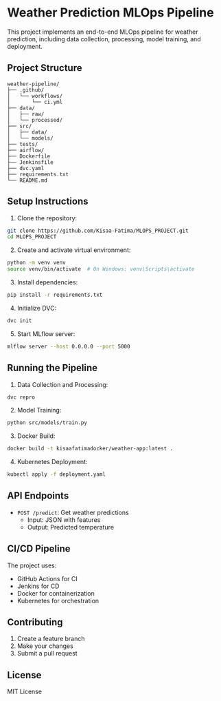 # Weather Prediction MLOps Pipeline

This project implements an end-to-end MLOps pipeline for weather prediction, including data collection, processing, model training, and deployment.

## Project Structure

```
weather-pipeline/
├── .github/
│   └── workflows/
│       └── ci.yml
├── data/
│   ├── raw/
│   └── processed/
├── src/
│   ├── data/
│   └── models/
├── tests/
├── airflow/
├── Dockerfile
├── Jenkinsfile
├── dvc.yaml
├── requirements.txt
└── README.md
```

## Setup Instructions

1. Clone the repository:
```bash
git clone https://github.com/Kisaa-Fatima/MLOPS_PROJECT.git
cd MLOPS_PROJECT
```

2. Create and activate virtual environment:
```bash
python -m venv venv
source venv/bin/activate  # On Windows: venv\Scripts\activate
```

3. Install dependencies:
```bash
pip install -r requirements.txt
```

4. Initialize DVC:
```bash
dvc init
```

5. Start MLflow server:
```bash
mlflow server --host 0.0.0.0 --port 5000
```

## Running the Pipeline

1. Data Collection and Processing:
```bash
dvc repro
```

2. Model Training:
```bash
python src/models/train.py
```

3. Docker Build:
```bash
docker build -t kisaafatimadocker/weather-app:latest .
```

4. Kubernetes Deployment:
```bash
kubectl apply -f deployment.yaml
```

## API Endpoints

- `POST /predict`: Get weather predictions
  - Input: JSON with features
  - Output: Predicted temperature

## CI/CD Pipeline

The project uses:
- GitHub Actions for CI
- Jenkins for CD
- Docker for containerization
- Kubernetes for orchestration

## Contributing

1. Create a feature branch
2. Make your changes
3. Submit a pull request

## License

MIT License 